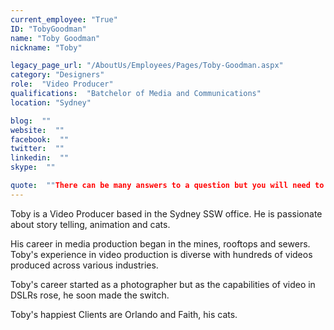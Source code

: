 ```yaml
---
current_employee: "True"
ID: "TobyGoodman"
name: "Toby Goodman"
nickname: "Toby"

legacy_page_url: "/AboutUs/Employees/Pages/Toby-Goodman.aspx"
category: "Designers"
role:  "Video Producer"
qualifications:  "Batchelor of Media and Communications"
location: "Sydney"

blog:  ""
website:  ""
facebook:  ""
twitter:  ""
linkedin:  ""
skype:  ""

quote:  ""There can be many answers to a question but you will need to ask Adam how it is formatted""
---
```


​​​Toby is a Video Producer based in the Sydney SSW office. He is passionate about story telling, animation and cats. ​  

His career in media production began in the mines, rooftops and sewers. Toby's experience in video production is diverse with hundreds of videos produced across various industries.   

​Toby's career started​ as a photographer but as the capabilities of video in DSLRs rose, he soon made the switch.  

Toby's happiest Clients are Orlando and Faith, his cats. ​   

​  
